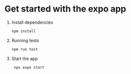 # Get started with the expo app

1. Install dependencies

   ```bash
   npm install
   ```

2. Running tests

   ```bash
   npm run test
   ```

3. Start the app

   ```bash
    npx expo start
   ```
